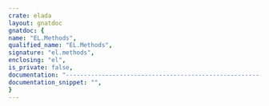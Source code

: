 ```yaml
---
crate: elada
layout: gnatdoc
gnatdoc: {
name: "EL.Methods",
qualified_name: "EL.Methods",
signature: "el.methods",
enclosing: "el",
is_private: false,
documentation: "---------------------------------------------------------------------\n  el-methods -- Bean methods\n  Copyright (C) 2010, 2021 Stephane Carrez\n  Written by Stephane Carrez (Stephane.Carrez@gmail.com)\n\n  Licensed under the Apache License, Version 2.0 (the \"License\");\n  you may not use this file except in compliance with the License.\n  You may obtain a copy of the License at\n\n      http://www.apache.org/licenses/LICENSE-2.0\n\n  Unless required by applicable law or agreed to in writing, software\n  distributed under the License is distributed on an \"AS IS\" BASIS,\n  WITHOUT WARRANTIES OR CONDITIONS OF ANY KIND, either express or implied.\n  See the License for the specific language governing permissions and\n  limitations under the License.\n---------------------------------------------------------------------",
documentation_snippet: "",
}
---
```

